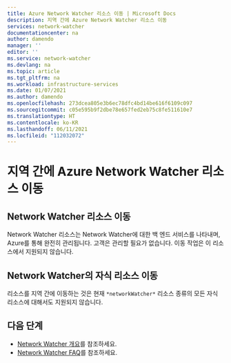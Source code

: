 ```yaml
---
title: Azure Network Watcher 리소스 이동 | Microsoft Docs
description: 지역 간에 Azure Network Watcher 리소스 이동
services: network-watcher
documentationcenter: na
author: damendo
manager: ''
editor: ''
ms.service: network-watcher
ms.devlang: na
ms.topic: article
ms.tgt_pltfrm: na
ms.workload: infrastructure-services
ms.date: 01/07/2021
ms.author: damendo
ms.openlocfilehash: 273dcea805e3b6ec78dfc4bd14be616f6109c097
ms.sourcegitcommit: c05e595b9f2dbe78e657fed2eb75c8fe511610e7
ms.translationtype: HT
ms.contentlocale: ko-KR
ms.lasthandoff: 06/11/2021
ms.locfileid: "112032072"
---
```

# <a name="moving-azure-network-watcher-resources-across-regions"></a>지역 간에 Azure Network Watcher 리소스 이동

## <a name="moving-the-network-watcher-resource"></a>Network Watcher 리소스 이동
Network Watcher 리소스는 Network Watcher에 대한 백 엔드 서비스를 나타내며, Azure를 통해 완전히 관리됩니다. 고객은 관리할 필요가 없습니다. 이동 작업은 이 리소스에서 지원되지 않습니다.

## <a name="moving-child-resources-of-network-watcher"></a>Network Watcher의 자식 리소스 이동
리소스를 지역 간에 이동하는 것은 현재 `*networkWatcher*` 리소스 종류의 모든 자식 리소스에 대해서도 지원되지 않습니다.

## <a name="next-steps"></a>다음 단계
* [Network Watcher 개요](./network-watcher-monitoring-overview.md)를 참조하세요.
* [Network Watcher FAQ](./frequently-asked-questions.yml)를 참조하세요.